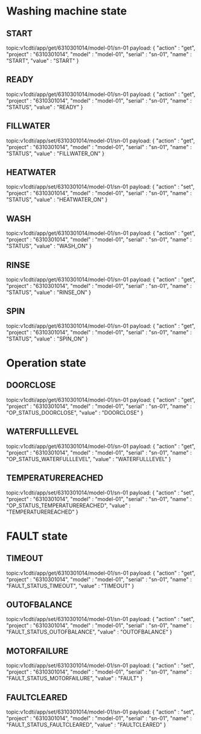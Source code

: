 # Washing machine state

## START
topic:v1cdti/app/get/6310301014/model-01/sn-01
payload: {
    "action"    :   "get",
    "project"   :   "6310301014",
    "model"     :   "model-01",
    "serial"    :   "sn-01",
    "name"      :   "START",
    "value"     :   "START"
}

## READY
topic:v1cdti/app/get/6310301014/model-01/sn-01
payload: {
    "action"    :   "get",
    "project"   :   "6310301014",
    "model"     :   "model-01",
    "serial"    :   "sn-01",
    "name"      :   "STATUS",
    "value"     :   "READY"
}


## FILLWATER
topic:v1cdti/app/set/6310301014/model-01/sn-01
payload: {
    "action"    :   "get",
    "project"   :   "6310301014",
    "model"     :   "model-01",
    "serial"    :   "sn-01",
    "name"      :   "STATUS",
    "value"     :   "FILLWATER_ON"
}

## HEATWATER
topic:v1cdti/app/set/6310301014/model-01/sn-01
payload: {
    "action"    :   "set",
    "project"   :   "6310301014",
    "model"     :   "model-01",
    "serial"    :   "sn-01",
    "name"      :   "STATUS",
    "value"     :   "HEATWATER_ON"
}

## WASH
topic:v1cdti/app/get/6310301014/model-01/sn-01
payload: {
    "action"    :   "get",
    "project"   :   "6310301014",
    "model"     :   "model-01",
    "serial"    :   "sn-01",
    "name"      :   "STATUS",
    "value"     :   "WASH_ON"
}

## RINSE
topic:v1cdti/app/get/6310301014/model-01/sn-01
payload: {
    "action"    :   "get",
    "project"   :   "6310301014",
    "model"     :   "model-01",
    "serial"    :   "sn-01",
    "name"      :   "STATUS",
    "value"     :   "RINSE_ON"
}

## SPIN
topic:v1cdti/app/get/6310301014/model-01/sn-01
payload: {
    "action"    :   "get",
    "project"   :   "6310301014",
    "model"     :   "model-01",
    "serial"    :   "sn-01",
    "name"      :   "STATUS",
    "value"     :   "SPIN_ON"
}

# Operation state

## DOORCLOSE
topic:v1cdti/app/get/6310301014/model-01/sn-01
payload: {
    "action"    :   "get",
    "project"   :   "6310301014",
    "model"     :   "model-01",
    "serial"    :   "sn-01",
    "name"      :   "OP_STATUS_DOORCLOSE",
    "value"     :   "DOORCLOSE"
}

## WATERFULLLEVEL
topic:v1cdti/app/get/6310301014/model-01/sn-01
payload: {
    "action"    :   "get",
    "project"   :   "6310301014",
    "model"     :   "model-01",
    "serial"    :   "sn-01",
    "name"      :   "OP_STATUS_WATERFULLLEVEL",
    "value"     :   "WATERFULLLEVEL"
}

## TEMPERATUREREACHED
topic:v1cdti/app/set/6310301014/model-01/sn-01
payload: {
    "action"    :   "set",
    "project"   :   "6310301014",
    "model"     :   "model-01",
    "serial"    :   "sn-01",
    "name"      :   "OP_STATUS_TEMPERATUREREACHED",
    "value"     :   "TEMPERATUREREACHED"
}


# FAULT state

## TIMEOUT
topic:v1cdti/app/get/6310301014/model-01/sn-01
payload: {
    "action"    :   "get",
    "project"   :   "6310301014",
    "model"     :   "model-01",
    "serial"    :   "sn-01",
    "name"      :   "FAULT_STATUS_TIMEOUT",
    "value"     :   "TIMEOUT"
}

## OUTOFBALANCE
topic:v1cdti/app/set/6310301014/model-01/sn-01
payload: {
    "action"    :   "set",
    "project"   :   "6310301014",
    "model"     :   "model-01",
    "serial"    :   "sn-01",
    "name"      :   "FAULT_STATUS_OUTOFBALANCE",
    "value"     :   "OUTOFBALANCE"
}

## MOTORFAILURE
topic:v1cdti/app/set/6310301014/model-01/sn-01
payload: {
    "action"    :   "set",
    "project"   :   "6310301014",
    "model"     :   "model-01",
    "serial"    :   "sn-01",
    "name"      :   "FAULT_STATUS_MOTORFAILURE",
    "value"     :   "FAULT"
}

## FAULTCLEARED
topic:v1cdti/app/set/6310301014/model-01/sn-01
payload: {
    "action"    :   "set",
    "project"   :   "6310301014",
    "model"     :   "model-01",
    "serial"    :   "sn-01",
    "name"      :   "FAULT_STATUS_FAULTCLEARED",
    "value"     :   "FAULTCLEARED"
}